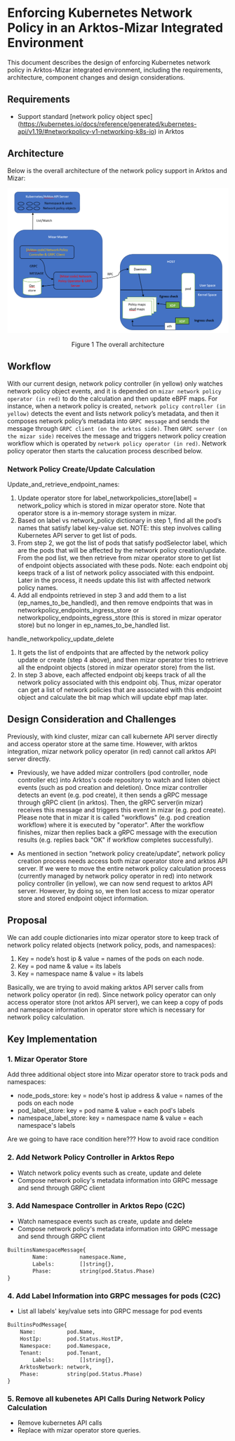 <!--
SPDX-License-Identifier: MIT
Copyright (c) 2022 The Authors.

Authors: The Mizar Team

Permission is hereby granted, free of charge, to any person obtaining a copy
of this software and associated documentation files (the "Software"), to deal
in the Software without restriction, including without limitation the rights
to use, copy, modify, merge, publish, distribute, sublicense, and/or sell
copies of the Software, and to permit persons to whom the Software is
furnished to do so, subject to the following conditions:The above copyright
notice and this permission notice shall be included in all copies or
substantial portions of the Software.THE SOFTWARE IS PROVIDED "AS IS",
WITHOUT WARRANTY OF ANY KIND, EXPRESS OR IMPLIED, INCLUDING BUT NOT LIMITED
TO THE WARRANTIES OF MERCHANTABILITY, FITNESS FOR A PARTICULAR PURPOSE AND
NONINFRINGEMENT. IN NO EVENT SHALL THE AUTHORS OR COPYRIGHT HOLDERS BE LIABLE
FOR ANY CLAIM, DAMAGES OR OTHER LIABILITY, WHETHER IN AN ACTION OF CONTRACT,
TORT OR OTHERWISE, ARISING FROM, OUT OF OR IN CONNECTION WITH THE SOFTWARE OR
THE USE OR OTHER DEALINGS IN THE SOFTWARE.
-->  

# Enforcing Kubernetes Network Policy in an Arktos-Mizar Integrated Environment


This document describes the design of enforcing Kubernetes network policy in Arktos-Mizar integrated environment, including the requirements, architecture, component changes and design considerations.

## Requirements
* Support standard [network policy object spec] (https://kubernetes.io/docs/reference/generated/kubernetes-api/v1.19/#networkpolicy-v1-networking-k8s-io) in Arktos

## Architecture

Below is the overall architecture of the network policy support in Arktos and Mizar: 

![alt text](png/network_policy_arktos_mizar_int_architecture.png "Architecture")

<p style="text-align: center;"> Figure 1 The overall architecture </p>

## Workflow

With our current design, network policy controller (in yellow) only watches network policy object events, and it is depended on ```mizar network policy operator (in red)``` to do the calculation and then update eBPF maps. For instance, when a network policy is created, ```network policy controller (in yellow)``` detects the event and lists network policy’s metadata, and then it composes network policy’s metadata into ```GRPC message``` and sends the message through ```GRPC client (on the arktos side)```. Then ```GRPC server (on the mizar side)``` receives the message and triggers network policy creation workflow which is operated by ```network policy operator (in red)```. Network policy operator then starts the calucation process described below. 

### Network Policy Create/Update Calculation

Update_and_retrieve_endpoint_names: 

1. Update operator store for label_networkpolicies_store[label] = network_policy which is stored in mizar operator store. Note that operator store is a in-memory storage system in mizar.
2.	Based on label vs network_policy dictionary in step 1, find all the pod’s names that satisfy label key-value set. NOTE: this step involves calling Kubernetes API server to get list of pods.
3.	From step 2, we got the list of pods that satisfy podSelector label, which are the pods that will be affected by the network policy creation/update. From the pod list, we then retrieve from mizar operator store to get list of endpoint objects associated with these pods. Note: each endpoint obj keeps track of a list of network policy associated with this endpoint. Later in the process, it needs update this list with affected network policy names. 
4.	Add all endpoints retrieved in step 3 and add them to a list (ep_names_to_be_handled), and then remove endpoints that was in networkpolicy_endpoints_ingress_store or networkpolicy_endpoints_egress_store (this is stored in mizar operator store) but no longer in ep_names_to_be_handled list. 

handle_networkpolicy_update_delete

1.	It gets the list of endpoints that are affected by the network policy update or create (step 4 above), and then mizar operator tries to retrieve all the endpoint objects (stored in mizar operator store) from the list. 
2.	In step 3 above, each affected endpoint obj keeps track of all the network policy associated with this endpoint obj. Thus, mizar operator can get a list of network policies that are associated with this endpoint object and calculate the bit map which will update ebpf map later. 

## Design Consideration and Challenges  

Previously, with kind cluster, mizar can call kubernete API server directly and access operator store at the same time. However, with arktos integration, mizar network policy operator (in red) cannot call arktos API server directly. 

* Previously, we have added mizar controllers (pod controller, node controller etc) into Arktos's code repository to watch and listen object events (such as pod creation and deletion). Once mizar controller detects an event (e.g. pod create), it then sends a gRPC message through gRPC client (in arktos). Then, the gRPC server(in mizar) receives this message and triggers this event in mizar (e.g. pod create). Please note that in mizar it is called "workflows" (e.g. pod creation workflow) where it is executed by "operator". After the workflow finishes, mizar then replies back a gRPC message with the execution results (e.g. replies back "OK" if workflow completes successfully). 

* As mentioned in section “network policy create/update”, network policy creation process needs access both mizar operator store and arktos API server. If we were to move the entire network policy calculation process (currently managed by network policy operator in red) into network policy controller (in yellow), we can now send request to arktos API server. However, by doing so, we then lost access to mizar operator store and stored endpoint object information. 

## Proposal

We can add couple dictionaries into mizar operator store to keep track of network policy related objects (network policy, pods, and namespaces): 
1. Key = node’s host ip & value = names of the pods on each node. 
2. Key = pod name & value = its labels 
3. Key = namespace name & value = its labels 

Basically, we are trying to avoid making arktos API server calls from network policy operator (in red). Since network policy operator can only access operator store (not arktos API server), we can keep a copy of pods and namespace information in operator store which is necessary for network policy calculation. 

## Key Implementation

### 1. Mizar Operator Store

Add three additional object store into Mizar operator store to track pods and namespaces: 
* node_pods_store: key = node's host ip address & value = names of the pods on each node
* pod_label_store: key = pod name & value = each pod's labels
* namespace_label_store: key = namespace name & value = each namespace's labels

Are we going to have race condition here??? How to avoid race condition

### 2. Add Network Policy Controller in Arktos Repo

* Watch network policy events such as create, update and delete
* Compose network policy's metadata information into GRPC message and send through GRPC client 

### 3. Add Namespace Controller in Arktos Repo (C2C)

* Watch namespace events such as create, update and delete
* Compose network policy's metadata information into GRPC message and send through GRPC client
```
BuiltinsNamespaceMessage{
        Name:          namespace.Name,
        Labels:        []string{},
        Phase:         string(pod.Status.Phase)
}
```
### 4. Add Label Information into GRPC messages for pods (C2C)
* List all labels' key/value sets into GRPC message for pod events
```
BuiltinsPodMessage{
	Name:          pod.Name,
	HostIp:        pod.Status.HostIP,
	Namespace:     pod.Namespace,
	Tenant:        pod.Tenant,
        Labels:        []string{},
	ArktosNetwork: network,
	Phase:         string(pod.Status.Phase)
}
```
### 5. Remove all kubenetes API Calls During Network Policy Calculation 
* Remove kubernetes API calls
* Replace with mizar operator store queries. 
